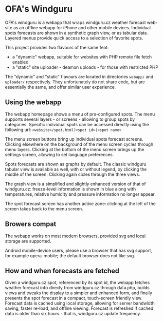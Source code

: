 OFA's Windguru
==============

OFA's windguru is a webapp that wraps windguru.cz weather forecast web-site
as an offline webapp for iPhone and other mobile devices.  Individual spots
forecasts are shown in a synthetic graph view, or as tabular data.  Layered 
menus provide quick access to a selection of favorite spots.

This project provides two flavours of the same feat:

* a "dynamic" webapp, suitable for websites with PHP remote file fetch enabled
* a "static" site uploader - deamon uploads - for those with restricted PHP

The "dynamic" and "static" flavours are located in directories ``webapp/``
and ``uploader/`` respectively.  They unfortunately do not share code,
but are essentially the same, and offer similar user experience.


Using the webapp
----------------

The webapp homepage shows a menu of pre-configured spots.  The menu supports
several layers - or screens - allowing to group spots by categories.  Specific
individual spots can be accessed directly using the following url:
``<website>/spot.html?<spot id>|<spot name>``


The menu screen buttons bring up individual spots forecast screens.  Clicking 
elsewhere on the background of the menu screen cycles through menu layers.
Clicking at the bottom of the menu screen brings up the settings screen,
allowing to set language preferences.

Spots forecasts are shown as graphs by default.  The classic windguru tabular
view is available as well, with or without legend, by clicking the middle of
the screen.  Clicking again cicles through the three views.

The graph view is a simplified and slightly enhanced version of that of
windguru.cz: freeze-level information is shown in blue along with temperatures,
relative humidity and pressure information no longer appear.

The spot forecast screen has another active zone: clicking at the
left of the screen takes back to the menu screen.


Browers compat
--------------

The webapp works on most modern browsers, provided svg and local storage
are supported.

Android mobile-device users, please use a browser that has svg support,
for example opera-mobile; the default browser does not like svg.


How and when forecasts are fetched
----------------------------------

Given a windguru.cz spot, referenced by its spot id, the webapp fetches
weather forecast info direcly from windguru.cz through data.php, builds views
and tweaks the display to a simpler and enhanced form, and finally presents the
spot forecast in a compact, touch-screen friendly view.  Forecast data is
cached using local storage, allowing for server bandwidth saving, faster
re-load, and offline viewing.  Forecast is refreshed if cached data is older
than six hours - that is, windguru.cz update frequency.

